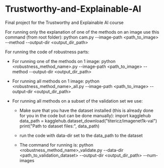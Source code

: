 # Trustworthy-and-Explainable-AI
Final project for the Trustworthy and Explainable AI course

For running only the explanation of one of the methods on an image use this command (from root folder):
python cam.py --image-path <path_to_image> --method <method> --output-dir <output_dir_path> 



For running the code of robustness parts:
- For running one of the methods on 1 image:
python <robustness_method_name>.py --image-path <path_to_image> --method <method> --output-dir <output_dir_path>

- For running all methods on 1 image:
python <robustness_method_name>_all.py --image-path <path_to_image> --output-dir <output_dir_path>

- For running all methods on a subset of the validation set we use:
  - Make sure that you have the dataset installed (this is already done for you in the code but can be done manually):
    import kagglehub
    data_path = kagglehub.dataset_download("titericz/imagenet1k-val")
    print("Path to dataset files:", data_path)

  - run the code with data-dir set to the data_path to the dataset
  - The command for running is: 
      python <robustness_method_name>_validate.py --data-dir <path_to_validation_dataset> 
  --output-dir <output_dir_path> --num-images <number of images you want to run for>
